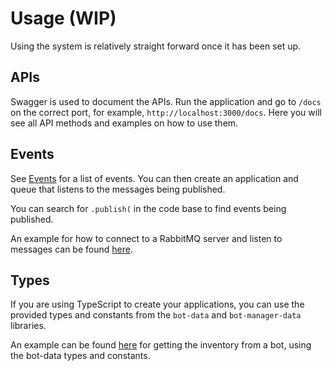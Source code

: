 # Usage (WIP)

Using the system is relatively straight forward once it has been set up.

## APIs

Swagger is used to document the APIs. Run the application and go to `/docs` on the correct port, for example, `http://localhost:3000/docs`. Here you will see all API methods and examples on how to use them.

## Events

See [Events](./events.md) for a list of events. You can then create an application and queue that listens to the messages being published.

You can search for `.publish(` in the code base to find events being published.

An example for how to connect to a RabbitMQ server and listen to messages can be found [here](../exampleS/rabbitmq/).

## Types

If you are using TypeScript to create your applications, you can use the provided types and constants from the `bot-data` and `bot-manager-data` libraries.

An example can be found [here](../examples/bot-data-usage) for getting the inventory from a bot, using the bot-data types and constants.
